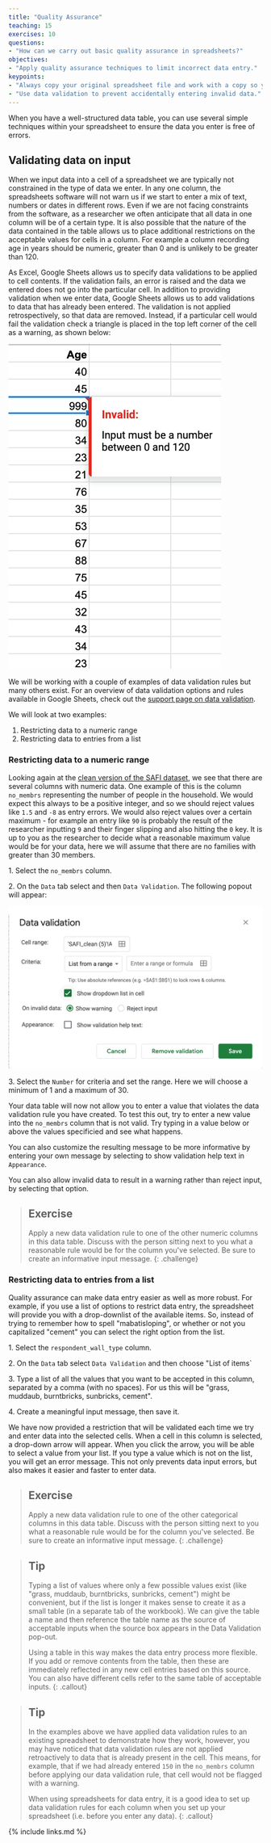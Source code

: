 ```yaml
---
title: "Quality Assurance"
teaching: 15
exercises: 10
questions:
- "How can we carry out basic quality assurance in spreadsheets?"
objectives:
- "Apply quality assurance techniques to limit incorrect data entry."
keypoints:
- "Always copy your original spreadsheet file and work with a copy so you don't affect the raw data."
- "Use data validation to prevent accidentally entering invalid data."
---
```


When you have a well-structured data table, you can use several simple
techniques within your spreadsheet to ensure the data you enter is
free of errors. 

## Validating data on input

When we input data into a cell of a spreadsheet we are typically not constrained in the type of data we enter.
In any one column, the spreadsheets software will not warn us if we start to enter a mix of text, numbers or dates in different rows.
Even if we are not facing constraints from the software, as a researcher we often anticipate that all data in one column will be of a certain type.
It is also possible that the nature of the data contained in the table allows us to place additional restrictions on the acceptable values for cells in a column. For example a column recording age in years should be numeric, greater than 0 and is unlikely to be greater than 120.

As Excel, Google Sheets allows us to specify data validations to be applied to cell contents.
If the validation fails, an error is raised and the data we entered does not go into the particular cell.
In addition to providing validation when we enter data, Google Sheets allows us to add validations to data that has already been entered.
The validation is not applied retrospectively, so that data are removed.
Instead, if a particular cell would fail the validation check a triangle is placed in the top left corner of the cell as a warning, as shown below:

![Image of data validation failure](../fig/data-validation-failure.png)


We will be working with a couple of examples of data validation
rules but many others exist. For an overview of data validation options and rules
available in Google Sheets, check out the [support page on data validation](https://support.google.com/appsheet/answer/10107325?hl=en&ref_topic=10102053#:~:text=Data%20validation%20rules%20allow%20you,to%20constrain%20user%20entered%20values). 

We will look at two examples: 

1. Restricting data to a numeric range
2. Restricting data to entries from a list

### Restricting data to a numeric range

Looking again at the [clean version of the SAFI
dataset](https://ndownloader.figshare.com/files/11492171), we see that there are
several columns with numeric data. One example of this is the column `no_membrs`
representing the number of people in the household. We would expect this always
to be a positive integer, and so we should reject values like `1.5` and `-8` as
entry errors. We would also reject values over a certain maximum - for example
an entry like `90` is probably the result of the researcher inputting `9` and
their finger slipping and also hitting the `0` key. It is up to you as the
researcher to decide what a reasonable maximum value would be for your data,
here we will assume that there are no families with greater than 30 members.


1\. Select the `no_membrs` column.

2\. On the `Data` tab select and then `Data Validation`. The following popout will appear: 

![Image of data validation tab in Google Sheets](../fig/data-validation-tab-gs.png)

3\. Select the `Number` for criteria and set the range.  Here we will choose a minimum of 1 and a maximum of 30.

Your data table will now not allow you to enter a value that violates
the data validation rule you have created. To test this out, try 
to enter a new value into the `no_membrs` column that is not valid. Try typing in a value below or above the values specificied and see what happens.

You can also customize the resulting message to be more informative by entering
your own message by selecting to show validation help text in `Appearance`.

You can also allow invalid data to result in a warning rather than reject input, by selecting that option. 

> ## Exercise
> Apply a new data validation rule to one of the other numeric 
> columns in this data table. Discuss with the person sitting next
> to you what a reasonable rule would be for the column you've selected. Be sure to create an informative input message. 
{: .challenge}

### Restricting data to entries from a list

Quality assurance can make data entry easier as well as more robust. For
example, if you use a list of options to restrict data entry, the spreadsheet
will provide you with a drop-downlist of the available items. So, instead of
trying to remember how to spell "mabatisloping", or whether or not you capitalized "cement" you can select the
right option from the list.

1\. Select the `respondent_wall_type` column.

2\. On the `Data` tab select `Data Validation` and then choose "List of items`

3\. Type a list of all the values that you want to be accepted in this column, separated by a comma (with no spaces). For us this will be "grass, muddaub, burntbricks, sunbricks, cement". 

4\. Create a meaningful input message, then save it.

We have now provided a restriction that will be validated each time we try and
enter data into the selected cells. When a cell in this column is selected, a drop-down arrow will appear.
When you click the arrow, you will be able to select a value from your list.
If you type a value which is not on the list, you will get an error message. This not only prevents data input errors, but also makes it easier and faster to enter data. 

> ## Exercise
> Apply a new data validation rule to one of the other categorical 
> columns in this data table. Discuss with the person sitting next
> to you what a reasonable rule would be for the column you've selected. Be sure to create an informative input message. 
{: .challenge}

> ## Tip
> Typing a list of values where only a few possible values exist (like "grass, muddaub, burntbricks, sunbricks, cement") might be convenient, but if the list is longer it makes sense to create it as a small table (in a separate tab of the workbook).
> We can give the table a name and then reference the table name as the source of acceptable inputs when the source box appears in the Data Validation pop-out.
>
> Using a table in this way makes the data entry process more flexible.
> If you add or remove contents from the table, then these are immediately reflected in any new cell entries based on this source.
> You can also have different cells refer to the same table of acceptable inputs.
{: .callout}

> ## Tip
> 
> In the examples above we have applied data validation rules to
> an existing spreadsheet to demonstrate how they work, however, 
> you may have noticed that data validation rules are not applied
> retroactively to data that is already present in the cell. 
> This means, for example, that if we had already entered `150`
> in the `no_membrs` column before applying our data validation
> rule, that cell would not be flagged with a warning. 
> 
> When using spreadsheets for data entry, it is a good idea to set up
> data validation rules for each column when you set up your 
> spreadsheet (i.e. before you enter any data). 
{: .callout}

{% include links.md %}
